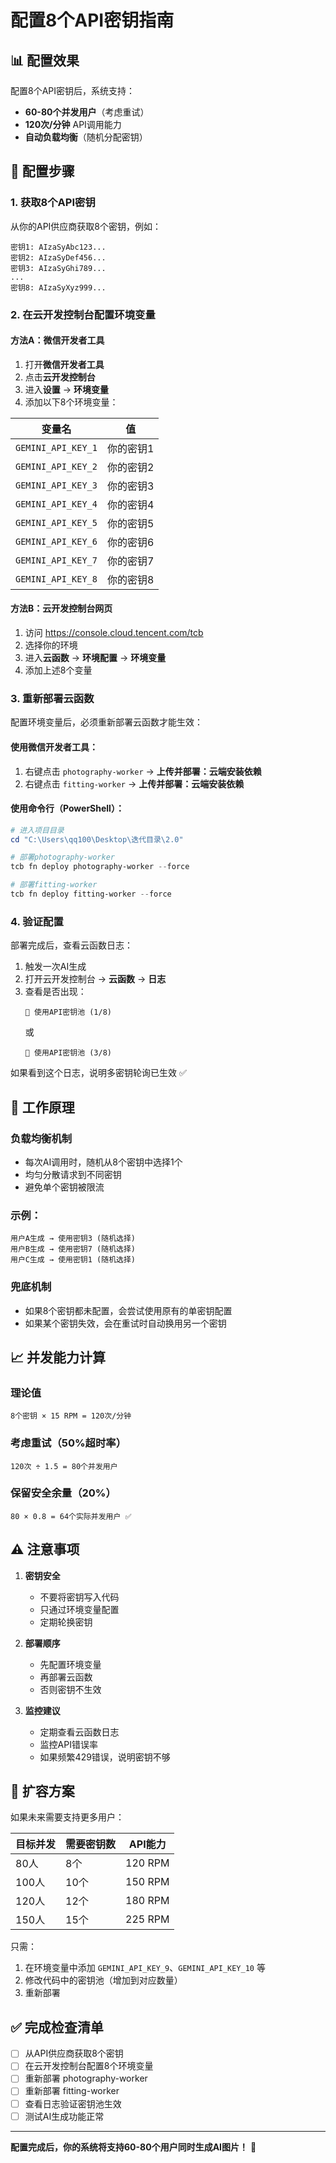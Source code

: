 # 配置8个API密钥指南

## 📊 配置效果

配置8个API密钥后，系统支持：
- **60-80个并发用户**（考虑重试）
- **120次/分钟** API调用能力
- **自动负载均衡**（随机分配密钥）

## 🔧 配置步骤

### 1. 获取8个API密钥

从你的API供应商获取8个密钥，例如：
```
密钥1: AIzaSyAbc123...
密钥2: AIzaSyDef456...
密钥3: AIzaSyGhi789...
...
密钥8: AIzaSyXyz999...
```

### 2. 在云开发控制台配置环境变量

#### 方法A：微信开发者工具
1. 打开**微信开发者工具**
2. 点击**云开发控制台**
3. 进入**设置** → **环境变量**
4. 添加以下8个环境变量：

| 变量名 | 值 |
|--------|-----|
| `GEMINI_API_KEY_1` | 你的密钥1 |
| `GEMINI_API_KEY_2` | 你的密钥2 |
| `GEMINI_API_KEY_3` | 你的密钥3 |
| `GEMINI_API_KEY_4` | 你的密钥4 |
| `GEMINI_API_KEY_5` | 你的密钥5 |
| `GEMINI_API_KEY_6` | 你的密钥6 |
| `GEMINI_API_KEY_7` | 你的密钥7 |
| `GEMINI_API_KEY_8` | 你的密钥8 |

#### 方法B：云开发控制台网页
1. 访问 https://console.cloud.tencent.com/tcb
2. 选择你的环境
3. 进入**云函数** → **环境配置** → **环境变量**
4. 添加上述8个变量

### 3. 重新部署云函数

配置环境变量后，必须重新部署云函数才能生效：

#### 使用微信开发者工具：
1. 右键点击 `photography-worker` → **上传并部署：云端安装依赖**
2. 右键点击 `fitting-worker` → **上传并部署：云端安装依赖**

#### 使用命令行（PowerShell）：
```powershell
# 进入项目目录
cd "C:\Users\qq100\Desktop\迭代目录\2.0"

# 部署photography-worker
tcb fn deploy photography-worker --force

# 部署fitting-worker
tcb fn deploy fitting-worker --force
```

### 4. 验证配置

部署完成后，查看云函数日志：

1. 触发一次AI生成
2. 打开云开发控制台 → **云函数** → **日志**
3. 查看是否出现：
   ```
   🔑 使用API密钥池 (1/8)
   ```
   或
   ```
   🔑 使用API密钥池 (3/8)
   ```

如果看到这个日志，说明多密钥轮询已生效 ✅

## 🎯 工作原理

### 负载均衡机制
- 每次AI调用时，随机从8个密钥中选择1个
- 均匀分散请求到不同密钥
- 避免单个密钥被限流

### 示例：
```
用户A生成 → 使用密钥3 (随机选择)
用户B生成 → 使用密钥7 (随机选择)
用户C生成 → 使用密钥1 (随机选择)
```

### 兜底机制
- 如果8个密钥都未配置，会尝试使用原有的单密钥配置
- 如果某个密钥失效，会在重试时自动换用另一个密钥

## 📈 并发能力计算

### 理论值
```
8个密钥 × 15 RPM = 120次/分钟
```

### 考虑重试（50%超时率）
```
120次 ÷ 1.5 = 80个并发用户
```

### 保留安全余量（20%）
```
80 × 0.8 = 64个实际并发用户 ✅
```

## ⚠️ 注意事项

1. **密钥安全**
   - 不要将密钥写入代码
   - 只通过环境变量配置
   - 定期轮换密钥

2. **部署顺序**
   - 先配置环境变量
   - 再部署云函数
   - 否则密钥不生效

3. **监控建议**
   - 定期查看云函数日志
   - 监控API错误率
   - 如果频繁429错误，说明密钥不够

## 🔄 扩容方案

如果未来需要支持更多用户：

| 目标并发 | 需要密钥数 | API能力 |
|---------|----------|---------|
| 80人 | 8个 | 120 RPM |
| 100人 | 10个 | 150 RPM |
| 120人 | 12个 | 180 RPM |
| 150人 | 15个 | 225 RPM |

只需：
1. 在环境变量中添加 `GEMINI_API_KEY_9`、`GEMINI_API_KEY_10` 等
2. 修改代码中的密钥池（增加到对应数量）
3. 重新部署

## ✅ 完成检查清单

- [ ] 从API供应商获取8个密钥
- [ ] 在云开发控制台配置8个环境变量
- [ ] 重新部署 photography-worker
- [ ] 重新部署 fitting-worker
- [ ] 查看日志验证密钥池生效
- [ ] 测试AI生成功能正常

---

**配置完成后，你的系统将支持60-80个用户同时生成AI图片！** 🚀
